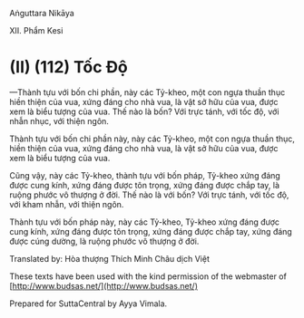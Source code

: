 

Aṅguttara Nikāya

XII. Phẩm Kesi

# (II) (112) Tốc Ðộ

—Thành tựu với bốn chi phần, này các Tỷ-kheo, một con ngựa thuần thục hiền thiện của vua, xứng đáng cho nhà vua, là vật sở hữu của vua, được xem là biểu tượng của vua. Thế nào là bốn? Với trực tánh, với tốc độ, với nhẫn nhục, với thiện ngôn.

Thành tựu với bốn chi phần này, này các Tỷ-kheo, một con ngựa thuần thục, hiền thiện của vua, xứng đáng cho nhà vua, là vật sở hữu của vua, được xem là biểu tượng của vua.

Cũng vậy, này các Tỷ-kheo, thành tựu với bốn pháp, Tỷ-kheo xứng đáng được cung kính, xứng đáng được tôn trọng, xứng đáng được chắp tay, là ruộng phước vô thượng ở đời. Thế nào là với bốn? Với trực tánh, với tốc độ, với kham nhẫn, với thiện ngôn.

Thành tựu với bốn pháp này, này các Tỷ-kheo, Tỷ-kheo xứng đáng được cung kính, xứng đáng được tôn trọng, xứng đáng được chắp tay, xứng đáng được cúng dường, là ruộng phước vô thượng ở đời.

Translated by: Hòa thượng Thích Minh Châu dịch Việt

These texts have been used with the kind permission of the webmaster of [http://www.budsas.net/](http://www.budsas.net/)

Prepared for SuttaCentral by Ayya Vimala.